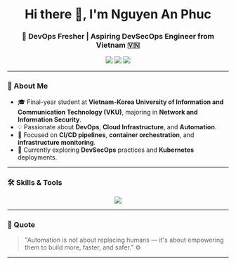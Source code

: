 <h1 align="center">Hi there 👋, I'm Nguyen An Phuc</h1>
<h3 align="center">🚀 DevOps Fresher | Aspiring DevSecOps Engineer from Vietnam 🇻🇳</h3>

<p align="center">
  <a href="mailto:phucan2370@gmail.com"><img src="https://img.shields.io/badge/Email-D14836?style=for-the-badge&logo=gmail&logoColor=white"/></a>
  <a href="https://github.com/Bel7phegor"><img src="https://img.shields.io/badge/GitHub-181717?style=for-the-badge&logo=github&logoColor=white"/></a>
  <a href="https://www.linkedin.com/in/nguyen-an-phuc/"><img src="https://img.shields.io/badge/LinkedIn-0077B5?style=for-the-badge&logo=linkedin&logoColor=white"/></a>
</p>

---

### 🧠 About Me

* 🎓 Final-year student at **Vietnam-Korea University of Information and Communication Technology (VKU)**, majoring in **Network and Information Security**.
* 💡 Passionate about **DevOps**, **Cloud Infrastructure**, and **Automation**.
* 🧰 Focused on **CI/CD pipelines**, **container orchestration**, and **infrastructure monitoring**.
* 🌱 Currently exploring **DevSecOps** practices and **Kubernetes** deployments.

---

### 🛠️ Skills & Tools

<p align="center">
  <img src="https://skillicons.dev/icons?i=docker,kubernetes,ansible,helm,gitlab,githubactions,aws,nginx,linux,prometheus,grafana,bash,python" />
</p>

---

### 💬 Quote

> "Automation is not about replacing humans — it's about empowering them to build more, faster, and safer." ⚙️

---
